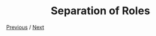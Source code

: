 <h1 align="center">Separation of Roles</h1>

[Previous](https:// "Previous")
/
[Next](https:// "Next")
